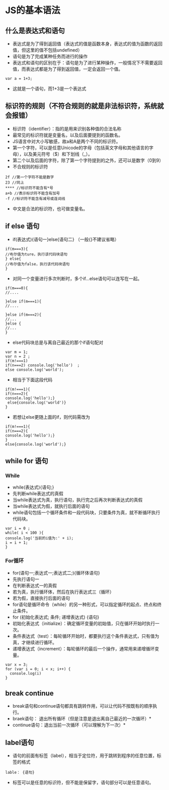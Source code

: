 # JS的基本语法

## 什么是表达式和语句
* 表达式是为了得到返回值（表达式的值是函数本身，表达式的值为函数的返回值，但这里的值不包括undefined）
* 语句是为了完成某种任务而进行的操作
* 表达式和语句的区别在于：语句是为了进行某种操作，一般情况下不需要返回值，而表达式都是为了得到返回值，一定会返回一个值。
```(javascript)
var a = 1+3;
```
* 这就是一个语句，而1+3是一个表达式

## 标识符的规则（不符合规则的就是非法标识符，系统就会报错）
* 标识符（identifier）：指的是用来识别各种值的合法名称
* 最常见的标识符就是变量名，以及后面要提到的函数名。
* JS语言中对大小写敏感，故a和A是两个不同的标识符。
* 第一个字符，可以是任意Unicode的字母（包括英文字母和其他语言的字母），以及美元符号（$）和下划线（_）。
* 第二个以及后面的字符，除了第一个字符提到的之外，还可以是数字（0到9）
* 不合规则的标识符
```（Javascript）
2f //第一个字符不能是数字
23 //同上
**** //标识符不能含有*号
a+b //表示标识符不能含有加号
-f //标识符不能含有减号或连词线
```
* 中文是合法的标识符，也可做变量名。

## if else 语句
* if(表达式){语句一}else{语句二} （一般{}不建议省略）
```(Javascript)
if(m===3){
//布尔值为ture，执行该代码块语句
} else{
//布尔值为false，执行该代码块语句
}
```
* 对同一个变量进行多次判断时，多个if...else语句可以连写在一起。
```(Javascript)
if(m===0){
//....

}else if(m===1){
//....

}else if(m===2){
//...
}else {
//...
}
```
* else代码块总是与离自己最近的那个if语句配对
```(Javascript)
var m = 1;
var n = 2 ;
if(m!===1)
if(n===2) console.log('hello')  ;
else console.log('world');
```
* 相当于下面这段代码
```(Javascript)
if(m!===1){
if(n===2){
console.log('hello');} 
 else{console.log('world')}
}
```
* 若想让else更随上面的if，则代码需改为
```(Javascript)
if(m!===1){
if(n===2){
console.log('hello');} 
}
else{console.log('world');}
```
## while for 语句
### While
* while(表达式){语句;}
* 先判断while表达式的真假
* 当while表达式为真，执行语句，执行完之后再次判断表达式的真假
* 当while表达式为假，就执行后面的语句
* while语句包括一个循环条件和一段代码块，只要条件为真，就不断循环执行代码块。
```(Javascript)
var i = 0 ;
while( i < 100 ){
console.log('当前的i值为:' + i);
i = i + 1;
}
```
### For循环
* for(语句一;表达式一;表达式二;){循环体语句}
* 先执行语句一
* 在判断表达式一的真假
* 若为真，执行循环体，然后在执行表达式三（循环）
* 若为假，直接执行后面的语句
* for语句是循环命令（while）的另一种形式，可以指定循环的起点、终点和终止条件。
* for (初始化表达式; 条件; 递增表达式) {语句}
* 初始化表达式（initialize）：确定循环变量的初始值，只在循环开始时执行一次。
* 条件表达式（test）：每轮循环开始时，都要执行这个条件表达式，只有值为真，才继续进行循环。
* 递增表达式（increment）：每轮循环的最后一个操作，通常用来递增循环变量。
```(Javascript)
var x = 3;
for (var i = 0; i < x; i++) {
  console.log(i)
}
```
## break continue
* break语句和continue语句都具有跳转作用，可以让代码不按既有的顺序执行。
* braek语句： 退出所有循环（但是注意是退出离自己最近的一次循环）*
* continue语句：退出当前一次循环（可以理解为下一次）*

## label语句

* 语句的前面有标签（label），相当于定位符，用于跳转到程序的任意位置，标签的格式
```(Javascript)
lable： {语句}
```
* 标签可以是任意的标识符，但不能是保留字，语句部分可以是任意语句。


